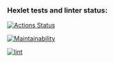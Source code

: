 ### Hexlet tests and linter status:
[![Actions Status](https://github.com/z17/python-project-lvl1/workflows/hexlet-check/badge.svg)](https://github.com/z17/python-project-lvl1/actions)

[![Maintainability](https://api.codeclimate.com/v1/badges/6dddf07ee961fae5042d/maintainability)](https://codeclimate.com/github/z17/python-project-lvl1/maintainability)

[![lint](https://github.com/z17/python-project-lvl1/actions/workflows/lint.yml/badge.svg)](https://github.com/z17/python-project-lvl1/actions/workflows/lint.yml)